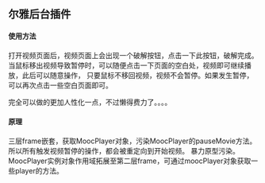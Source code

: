 ## 尔雅后台插件

#### 使用方法
打开视频页面后，视频页面上会出现一个破解按钮，点击一下此按钮，破解完成。
当鼠标移出视频导致暂停时，可以随便点击一下页面的空白处，视频即可继续播放，此后可以随意操作，
只要鼠标不移回视频，视频不会暂停。如果发生暂停，可以再次点击一些空白页面即可。

完全可以做的更加人性化一点，不过懒得费力了。。。。

#### 原理
三层frame嵌套，获取MoocPlayer对象，污染MoocPlayer的pauseMovie方法。所以所有触发视频暂停的操作，都会被重定向到开始视频。
暴力原型污染。MoocPlayer实例对象作用域拓展至第二层frame，可通过moocPlayer对象获取一些player的方法。


